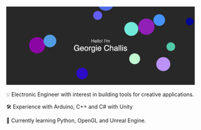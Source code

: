 <p align="center">
 <img src="https://github.com/GeorgieChallis/GeorgieChallis/blob/master/p5-background/img.gif" width="720">
</p>

💡 Electronic Engineer with interest in building tools for creative applications.
 
🛠 Experience with Arduino, C++ and C# with Unity
 
🌱 Currently learning Python, OpenGL and Unreal Engine.

<!-- **GeorgieChallis/GeorgieChallis** is a ✨ _special_ ✨ repository because its `README.md` (this file) appears on your GitHub profile. -->
